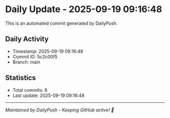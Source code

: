 # Daily Update - 2025-09-19 09:16:48

This is an automated commit generated by DailyPush.

## Daily Activity
- Timestamp: 2025-09-19 09:16:48
- Commit ID: 5c2c00f5
- Branch: main

## Statistics
- Total commits: 8
- Last update: 2025-09-19 09:16:48

---
*Maintained by DailyPush - Keeping GitHub active! 🚀*
